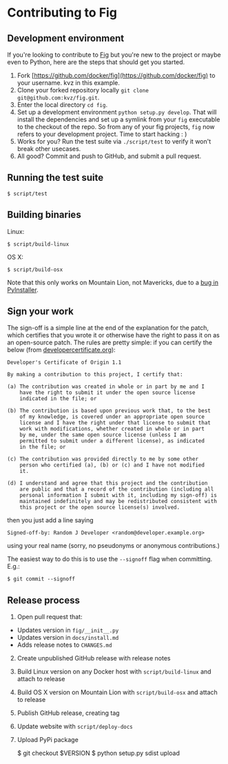 # Contributing to Fig

## Development environment

If you're looking to contribute to [Fig](http://www.fig.sh/)
but you're new to the project or maybe even to Python, here are the steps
that should get you started.

1. Fork [https://github.com/docker/fig](https://github.com/docker/fig)
   to your username. kvz in this example.
1. Clone your forked repository locally `git clone git@github.com:kvz/fig.git`.
1. Enter the local directory `cd fig`.
1. Set up a development environment `python setup.py develop`. That will install
   the dependencies and set up a symlink from your `fig` executable to the
   checkout of the repo. So from any of your fig projects, `fig` now refers to
   your development project. Time to start hacking : )
1. Works for you? Run the test suite via `./script/test` to verify it won't break other usecases.
1. All good? Commit and push to GitHub, and submit a pull request.

## Running the test suite

    $ script/test

## Building binaries

Linux:

    $ script/build-linux

OS X:

    $ script/build-osx

Note that this only works on Mountain Lion, not Mavericks, due to a [bug in PyInstaller](http://www.pyinstaller.org/ticket/807).

## Sign your work

The sign-off is a simple line at the end of the explanation for the
patch, which certifies that you wrote it or otherwise have the right to
pass it on as an open-source patch.  The rules are pretty simple: if you
can certify the below (from [developercertificate.org](http://developercertificate.org/)):

    Developer's Certificate of Origin 1.1

    By making a contribution to this project, I certify that:

    (a) The contribution was created in whole or in part by me and I
        have the right to submit it under the open source license
        indicated in the file; or

    (b) The contribution is based upon previous work that, to the best
        of my knowledge, is covered under an appropriate open source
        license and I have the right under that license to submit that
        work with modifications, whether created in whole or in part
        by me, under the same open source license (unless I am
        permitted to submit under a different license), as indicated
        in the file; or

    (c) The contribution was provided directly to me by some other
        person who certified (a), (b) or (c) and I have not modified
        it.

    (d) I understand and agree that this project and the contribution
        are public and that a record of the contribution (including all
        personal information I submit with it, including my sign-off) is
        maintained indefinitely and may be redistributed consistent with
        this project or the open source license(s) involved.

then you just add a line saying

    Signed-off-by: Random J Developer <random@developer.example.org>

using your real name (sorry, no pseudonyms or anonymous contributions.)

The easiest way to do this is to use the `--signoff` flag when committing. E.g.:


    $ git commit --signoff


## Release process

1. Open pull request that:

 - Updates version in `fig/__init__.py`
 - Updates version in `docs/install.md`
 - Adds release notes to `CHANGES.md`

2. Create unpublished GitHub release with release notes

3. Build Linux version on any Docker host with `script/build-linux` and attach to release

4. Build OS X version on Mountain Lion with `script/build-osx` and attach to release

5. Publish GitHub release, creating tag

6. Update website with `script/deploy-docs`

7. Upload PyPi package

    $ git checkout $VERSION
    $ python setup.py sdist upload
